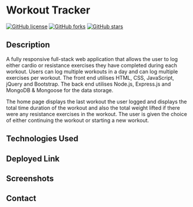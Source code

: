 # Workout Tracker

[![GitHub license](https://img.shields.io/github/license/Conanas/workout-tracker)](https://github.com/Conanas/workout-tracker/blob/main/LICENSE) [![GitHub forks](https://img.shields.io/github/forks/Conanas/eat-dat-burger)](https://github.com/Conanas/eat-dat-burger/network) [![GitHub stars](https://img.shields.io/github/stars/Conanas/eat-dat-burger)](https://github.com/Conanas/eat-dat-burger/stargazers) 

## Description 

A fully responsive full-stack web application that allows the user to log either cardio or resistance exercises they have completed during each workout. Users can log multiple workouts in a day and can log multiple exercises per workout. The front end utilises HTML, CSS, JavaScript, jQuery and Bootstrap. The back end utilises Node.js, Express.js and MongoDB & Mongoose for the data storage.

The home page displays the last workout the user logged and displays the total time duration of the workout and also the total weight lifted if there were any resistance exercises in the workout. The user is given the choice of either continuing the workout or starting a new workout.



## Technologies Used

## Deployed Link

## Screenshots

## Contact